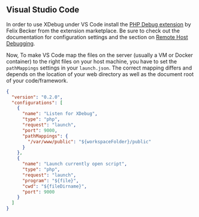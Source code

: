 ## Visual Studio Code

In order to use XDebug under VS Code install the [PHP Debug extension](https://marketplace.visualstudio.com/items?itemName=felixfbecker.php-debug) by Felix Becker from the extension marketplace. Be sure to check out the documentation for configuration settings and the section on [Remote Host Debugging](https://marketplace.visualstudio.com/items?itemName=felixfbecker.php-debug#remote-host-debugging).

Now, To make VS Code map the files on the server (usually a VM or Docker container) to the right files on your host machine, you have to set the `pathMappings` settings in your `launch.json`. The correct mapping differs and depends on the location of your web directory as well as the document root of your code/framework.

```json
{
  "version": "0.2.0",
  "configurations": [
    {
      "name": "Listen for XDebug",
      "type": "php",
      "request": "launch",
      "port": 9000,
      "pathMappings": {
        "/var/www/public": "${workspaceFolder}/public"
      }
    },
    {
      "name": "Launch currently open script",
      "type": "php",
      "request": "launch",
      "program": "${file}",
      "cwd": "${fileDirname}",
      "port": 9000
    }
  ]
}
```
